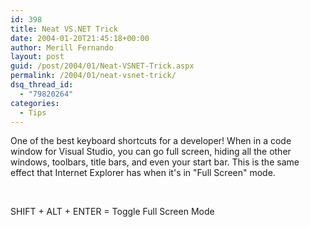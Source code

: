 ```yaml
---
id: 398
title: Neat VS.NET Trick
date: 2004-01-20T21:45:18+00:00
author: Merill Fernando
layout: post
guid: /post/2004/01/Neat-VSNET-Trick.aspx
permalink: /2004/01/neat-vsnet-trick/
dsq_thread_id:
  - "79820264"
categories:
  - Tips
---
```

<body xmlns="http://www.w3.org/1999/xhtml">
    <div class="Section1">
        <p class="MsoNormal">
            One of the best keyboard shortcuts for a developer! When in a code window for Visual
            Studio, you can go full screen, hiding all the other windows, toolbars, title bars,
            and even your start bar. This is the same effect that Internet Explorer has when it's
            in "Full Screen" mode.
        </p>
        <p class="MsoNormal">
            &#160;
        </p>
        <p class="MsoNormal">
            SHIFT + ALT + ENTER = Toggle Full Screen Mode
        </p>
    </div>
</body>